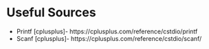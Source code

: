 <h1>Useful Sources</h1>
<ul>
  <li>Printf [cplusplus]- https://cplusplus.com/reference/cstdio/printf</li>
  <li>Scanf [cplusplus]- https://cplusplus.com/reference/cstdio/scanf/</li>
</ul>
